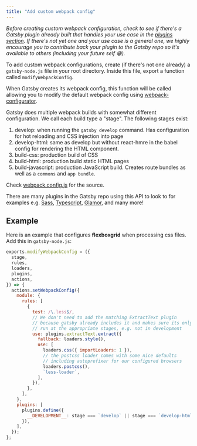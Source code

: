 ```yaml
---
title: "Add custom webpack config"
---
```


_Before creating custom webpack configuration, check to see if there's a Gatsby
plugin already built that handles your use case in the
[plugins section](/docs/plugins/). If there's not yet one and your use case is a
general one, we highly encourage you to contribute back your plugin to the
Gatsby repo so it's available to others (including your future self 😀)._

To add custom webpack configurations, create (if there's not one already) a
`gatsby-node.js` file in your root directory. Inside this file, export a
function called `modifyWebpackConfig`.

When Gatsby creates its webpack config, this function will be called allowing
you to modify the default webpack config using
[webpack-configurator](https://github.com/lewie9021/webpack-configurator).

Gatsby does multiple webpack builds with somewhat different configuration. We
call each build type a "stage". The following stages exist:

1. develop: when running the `gatsby develop` command. Has configuration for hot
   reloading and CSS injection into page
2. develop-html: same as develop but without react-hmre in the babel config for
   rendering the HTML component.
3. build-css: production build of CSS
4. build-html: production build static HTML pages
5. build-javascript: production JavaScript build. Creates route bundles as well
   as a `commons` and `app bundle`.

Check
[webpack.config.js](https://github.com/gatsbyjs/gatsby/blob/master/packages/gatsby/src/utils/webpack.config.js)
for the source.

There are many plugins in the Gatsby repo using this API to look to for examples
e.g. [Sass](/packages/gatsby-plugin-sass/),
[Typescript](/packages/gatsby-plugin-typescript/),
[Glamor](/packages/gatsby-plugin-glamor/), and many more!

## Example

Here is an example that configures **flexboxgrid** when processing css files. Add this in `gatsby-node.js`:

```js
exports.modifyWebpackConfig = ({
  stage,
  rules,
  loaders,
  plugins,
  actions,
}) => {
  actions.setWebpackConfig({
    module: {
      rules: [
        {
          test: /\.less$/,
          // We don't need to add the matching ExtractText plugin
          // because gatsby already includes it and makes sure its only
          // run at the appropriate stages, e.g. not in development
          use: plugins.extractText.extract({
            fallback: loaders.style(),
            use: [
              loaders.css({ importLoaders: 1 }),
              // the postcss loader comes with some nice defaults
              // including autoprefixer for our configured browsers
              loaders.postcss(),
              `less-loader`,
            ],
          }),
        },
      ],
    },
    plugins: [
      plugins.define({
        __DEVELOPMENT__: stage === `develop` || stage === `develop-html`,
      }),
    ],
  });
};
```
